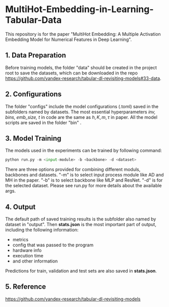 # MultiHot-Embedding-in-Learning-Tabular-Data

This repository is for the paper "MultiHot Embedding: A Multiple Activation Embedding Model for Numerical Features in Deep Learning".

## 1. Data Preparation
Before training models, the folder "data" should be created in the 
project root to save the datasets, which can be downloaded in the
repo https://github.com/yandex-research/tabular-dl-revisiting-models#33-data.

## 2. Configurations

The folder "configs" include the model configurations (.toml) saved in
the subfolders named by datasets. The most essential hyperparameters 
_inv, bins, emb_size, t_ in code are the same as $h, K, m, \tau$ 
in paper. All the model scripts are  saved in the folder "bin"
.
## 3. Model Training
The models used in the experiments can be trained by following command:

```python
python run.py -m <input-module> -b <backbone> -d <dataset> 
```
There are three options provided for combining different moduls,
backbones and datasets. "-m" is to select input process module
like AD and MH in the paper. "-b" is to select backbone like MLP
and ResNet. "-d" is for the selected dataset. Please see run.py 
for more details about the available args.

## 4. Output
The default path of saved training results is the subfolder also
named by dataset in "output". Then **stats.json** is the most important
part of output, including the following information:
- metrics
- config that was passed to the program
- hardware info
- execution time
- and other information

Predictions for train, validation and test sets are also saved in
**stats.json**.

## 5. Reference

https://github.com/yandex-research/tabular-dl-revisiting-models


